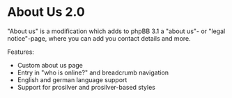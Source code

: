 About Us 2.0
==============

"About us" is a modification which adds to phpBB 3.1 a "about us"- or "legal notice"-page, where you can add you contact details and more.

Features:
- Custom about us page
- Entry in "who is online?" and breadcrumb navigation
- English and german language support
- Support for prosilver and prosilver-based styles